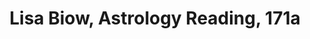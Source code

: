 ---
layout: manifest
title: Lisa Biow, Astrology Reading, 171a
manifest_name: lisa-biow-astrology-reading-171a

---